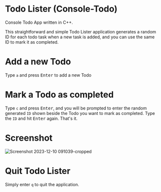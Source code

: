 # Todo Lister (Console-Todo)
Console Todo App written in C++. 

This straightforward and simple Todo Lister application generates a random ID for each todo task when a new task is added, and you can use the same ID to mark it as completed.
# Add a new Todo
Type `a` and press <kbd>Enter</kbd> to add a new Todo
# Mark a Todo as completed
Type `c` and press <kbd>Enter</kbd>, and you will be prompted to enter the random generated `ID` shown beside the Todo you want to mark as completed. Type the `ID` and hit <kbd>Enter</kbd> again. That's it.
# Screenshot
![Screenshot 2023-12-10 091039-cropped](https://github.com/anonlegionoke/Console-Todo/assets/127176580/2f10f7f3-9e2f-4e72-9f09-eaec1f52fc48)
# Quit Todo Lister
Simply enter `q` to quit the application.
